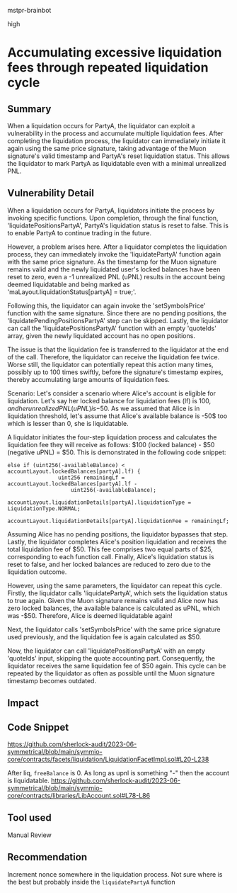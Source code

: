 mstpr-brainbot

high

# Accumulating excessive liquidation fees through repeated liquidation cycle

## Summary
When a liquidation occurs for PartyA, the liquidator can exploit a vulnerability in the process and accumulate multiple liquidation fees. After completing the liquidation process, the liquidator can immediately initiate it again using the same price signature, taking advantage of the Muon signature's valid timestamp and PartyA's reset liquidation status. This allows the liquidator to mark PartyA as liquidatable even with a minimal unrealized PNL.
## Vulnerability Detail
When a liquidation occurs for PartyA, liquidators initiate the process by invoking specific functions. Upon completion, through the final function, 'liquidatePositionsPartyA', PartyA's liquidation status is reset to false. This is to enable PartyA to continue trading in the future.

However, a problem arises here. After a liquidator completes the liquidation process, they can immediately invoke the 'liquidatePartyA' function again with the same price signature. As the timestamp for the Muon signature remains valid and the newly liquidated user's locked balances have been reset to zero, even a -1 unrealized PNL (uPNL) results in the account being deemed liquidatable and being marked as 'maLayout.liquidationStatus[partyA] = true;'.

Following this, the liquidator can again invoke the 'setSymbolsPrice' function with the same signature. Since there are no pending positions, the 'liquidatePendingPositionsPartyA' step can be skipped. Lastly, the liquidator can call the 'liquidatePositionsPartyA' function with an empty 'quoteIds' array, given the newly liquidated account has no open positions.

The issue is that the liquidation fee is transferred to the liquidator at the end of the call. Therefore, the liquidator can receive the liquidation fee twice. Worse still, the liquidator can potentially repeat this action many times, possibly up to 100 times swiftly, before the signature's timestamp expires, thereby accumulating large amounts of liquidation fees.


Scenario: 
Let's consider a scenario where Alice's account is eligible for liquidation. Let's say her locked balance for liquidation fees (lf) is $100, and her unrealized PNL (uPNL) is -$50. As we assumed that Alice is in liquidation threshold, let's assume that Alice's available balance is -50$ too which is lesser than 0, she is liquidatable.

A liquidator initiates the four-step liquidation process and calculates the liquidation fee they will receive as follows: $100 (locked balance) - $50 (negative uPNL) = $50. This is demonstrated in the following code snippet:

```solidity
else if (uint256(-availableBalance) < accountLayout.lockedBalances[partyA].lf) {
                uint256 remainingLf = accountLayout.lockedBalances[partyA].lf -
                    uint256(-availableBalance);
                accountLayout.liquidationDetails[partyA].liquidationType = LiquidationType.NORMAL;
                accountLayout.liquidationDetails[partyA].liquidationFee = remainingLf; 
```

Assuming Alice has no pending positions, the liquidator bypasses that step. Lastly, the liquidator completes Alice's position liquidation and receives the total liquidation fee of $50. This fee comprises two equal parts of $25, corresponding to each function call. Finally, Alice's liquidation status is reset to false, and her locked balances are reduced to zero due to the liquidation outcome.

However, using the same parameters, the liquidator can repeat this cycle. Firstly, the liquidator calls 'liquidatePartyA', which sets the liquidation status to true again. Given the Muon signature remains valid and Alice now has zero locked balances, the available balance is calculated as uPNL, which was -$50. Therefore, Alice is deemed liquidatable again!

Next, the liquidator calls 'setSymbolsPrice' with the same price signature used previously, and the liquidation fee is again calculated as $50.

Now, the liquidator can call 'liquidatePositionsPartyA' with an empty 'quoteIds' input, skipping the quote accounting part. Consequently, the liquidator receives the same liquidation fee of $50 again. This cycle can be repeated by the liquidator as often as possible until the Muon signature timestamp becomes outdated.
## Impact

## Code Snippet
https://github.com/sherlock-audit/2023-06-symmetrical/blob/main/symmio-core/contracts/facets/liquidation/LiquidationFacetImpl.sol#L20-L238

After liq, `freeBalance` is 0. As long as upnl is something "-" then the account is liquidatable.
https://github.com/sherlock-audit/2023-06-symmetrical/blob/main/symmio-core/contracts/libraries/LibAccount.sol#L78-L86
## Tool used

Manual Review

## Recommendation
Increment nonce somewhere in the liquidation process. Not sure where is the best but probably inside the `liquidatePartyA` function